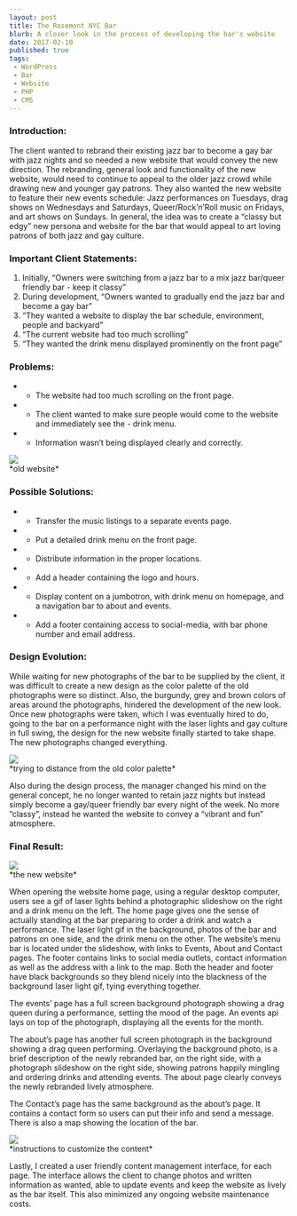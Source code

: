 ```yaml
---
layout: post
title: The Rosemont NYC Bar
blurb: A closer look in the process of developing the bar's website
date: 2017-02-10
published: true
tags:
 - WordPress
 - Bar
 - Website
 - PHP
 - CMS
---
```


### Introduction:

The client wanted to rebrand their existing jazz bar to become a gay bar with jazz nights and so needed a new website that would convey the new direction. The rebranding, general look and functionality of the new website, would need to continue to appeal to the older jazz crowd while drawing new and younger gay patrons. They also wanted the new website to feature their new events schedule: Jazz performances on Tuesdays, drag shows on Wednesdays and Saturdays, Queer/Rock’n’Roll music on Fridays, and art shows on Sundays. In general, the idea was to create a “classy but edgy” new persona and website for the bar that would appeal to art loving patrons of both jazz and gay culture.

### Important Client Statements:
1. Initially, “Owners were switching from a jazz bar to a mix jazz bar/queer friendly bar - keep it classy”
2. During development, “Owners wanted to gradually end the jazz bar and become a gay bar”
3. “They wanted a website to display the bar schedule, environment, people and backyard”
4. “The current website had too much scrolling”
5. “They wanted the drink menu displayed prominently on the front page”

### Problems:

* - The website had too much scrolling on the front page.
* - The client wanted to make sure people would come to the website and immediately see the - drink menu.
* - Information wasn’t being displayed clearly and correctly.

<div id="wrapper">
  <img class="img-responsive" src="{{ "/assets/img/old-rosemontnyc.png" | prepend: site.baseurl }}">
</div>
*old website*

### Possible Solutions:

* - Transfer the music listings to a separate events page.
* - Put a detailed drink menu on the front page.
* - Distribute information in the proper locations.
* - Add a header containing the logo and hours.
* - Display content on a jumbotron, with drink menu on homepage, and a navigation bar to about and events.
* - Add a footer containing access to social-media, with bar phone number and email address.  

### Design Evolution:

While waiting for new photographs of the bar to be supplied by the client, it was difficult to create a new design as the color palette of the old photographs were so distinct. Also, the burgundy, grey and brown colors of areas around the photographs, hindered the development of the new look. Once new photographs were taken, which I was eventually hired to do, going to the bar on a performance night with the laser lights and gay culture in full swing, the design for the new website finally started to take shape. The new photographs changed everything.

<div id="wrapper">
  <img class="img-responsive" src="{{ "/assets/img/therosemontnyc-evolution.png" | prepend: site.baseurl }}">
</div>
*trying to distance from the old color palette*


Also during the design process, the manager changed his mind on the general concept, he no longer wanted to retain jazz nights but instead simply become a gay/queer friendly bar every night of the week. No more “classy”, instead he wanted the website to convey a “vibrant and fun” atmosphere.

### Final Result:

<div id="wrapper">
  <img class="img-responsive" src="{{ "/assets/img/therosemontnyc.png" | prepend: site.baseurl }}">
</div>
*the new website*

When opening the website home page, using a regular desktop computer, users see a gif of laser lights behind a photographic slideshow on the right and a drink menu on the left. The home page gives one the sense of actually standing at the bar preparing to order a drink and watch a performance. The laser light gif in the background, photos of the bar and patrons on one side, and the drink menu on the other. The website’s menu bar is located under the slideshow, with links to Events, About and Contact pages. The footer contains links to social media outlets, contact information as well as the address with a link to the map. Both the header and footer have black backgrounds so they blend nicely into the blackness of the background laser light gif, tying everything together.

The events’ page has a full screen background photograph showing a drag queen during a performance, setting the mood of the page. An events api lays on top of the photograph, displaying all the events for the month.

The about’s page has another full screen photograph in the background showing a drag queen performing. Overlaying the background photo, is a brief description of the newly rebranded bar, on the right side, with a photograph slideshow on the right side, showing patrons happily mingling and ordering drinks and attending events. The about page clearly conveys the newly rebranded lively atmosphere.

The Contact’s page has the same background as the about’s page. It contains a contact form so users can put their info and send a message. There is also a map showing the location of the bar.

<div id="wrapper">
  <img class="img-responsive" src="{{ "/assets/img/therosemontnyc-admin.png" | prepend: site.baseurl }}">
</div>
*instructions to customize the content*

Lastly, I created a user friendly content management interface, for each page. The interface allows the client to change photos and written information as wanted, able to update events and keep the website as lively as the bar itself. This also minimized any ongoing website maintenance costs.
